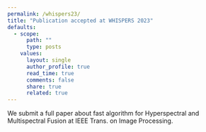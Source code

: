 ```yaml
---
permalink: /whispers23/
title: "Publication accepted at WHISPERS 2023"
defaults:
  - scope:
      path: ""
      type: posts
    values:
      layout: single
      author_profile: true
      read_time: true
      comments: false
      share: true
      related: true
---
```


We submit a full paper about fast algorithm for Hyperspectral and Multispectral Fusion at IEEE Trans. on Image Processing.
